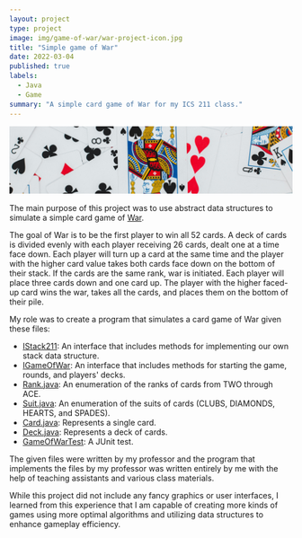 ```yaml
---
layout: project
type: project
image: img/game-of-war/war-project-icon.jpg
title: "Simple game of War"
date: 2022-03-04
published: true
labels:
  - Java
  - Game
summary: "A simple card game of War for my ICS 211 class."
---
```


<img class="img-fluid" src="../img/game-of-war/war-header.jpg" alt="Playing cards with a king of spades as the center card.">

The main purpose of this project was to use abstract data structures to simulate a simple card game of <a href="https://bicyclecards.com/how-to-play/war/">War</a>.

The goal of War is to be the first player to win all 52 cards. A deck of cards is divided evenly with each player receiving 26 cards, dealt one at a time face down. Each player will turn up a card at the same time and the player with the higher card value takes both cards face down on the bottom of their stack. If the cards are the same rank, war is initiated. Each player will place three cards down and one card up. The player with the higher faced-up card wins the war, takes all the cards, and places them on the bottom of their pile.

My role was to create a program that simulates a card game of War given these files:
- <a href="http://courses.ics.hawaii.edu/ics211s22/morea/090.stacks/IStack211.java">IStack211</a>: An interface that includes methods for implementing our own stack data structure.
- <a href="http://courses.ics.hawaii.edu/ics211s22/morea/090.stacks/IGameOfWar.java">IGameOfWar</a>: An interface that includes methods for starting the game, rounds, and players' decks.
- <a href="http://courses.ics.hawaii.edu/ics211s22/morea/090.stacks/Rank.java">Rank.java</a>: An enumeration of the ranks of cards from TWO through ACE.
- <a href="http://courses.ics.hawaii.edu/ics211s22/morea/090.stacks/Suit.java">Suit.java</a>: An enumeration of the suits of cards (CLUBS, DIAMONDS, HEARTS, and SPADES).
- <a href="http://courses.ics.hawaii.edu/ics211s22/morea/090.stacks/Card.java">Card.java</a>: Represents a single card.
- <a href="http://courses.ics.hawaii.edu/ics211s22/morea/090.stacks/Deck.java">Deck.java</a>: Represents a deck of cards.
- <a href="http://courses.ics.hawaii.edu/ics211s22/morea/090.stacks/GameOfWarTest.java">GameOfWarTest</a>: A JUnit test.

The given files were written by my professor and the program that implements the files by my professor was written entirely by me with the help of teaching assistants and various class materials.

While this project did not include any fancy graphics or user interfaces, I learned from this experience that I am capable of creating more kinds of games using more optimal algorithms and utilizing data structures to enhance gameplay efficiency.
